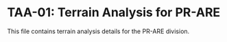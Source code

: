 # TAA-01: Terrain Analysis for PR-ARE

This file contains terrain analysis details for the PR-ARE division.
